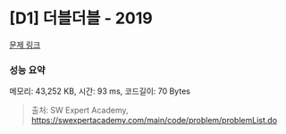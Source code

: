 # [D1] 더블더블 - 2019 

[문제 링크](https://swexpertacademy.com/main/code/problem/problemDetail.do?contestProbId=AV5QDEX6AqwDFAUq) 

### 성능 요약

메모리: 43,252 KB, 시간: 93 ms, 코드길이: 70 Bytes



> 출처: SW Expert Academy, https://swexpertacademy.com/main/code/problem/problemList.do